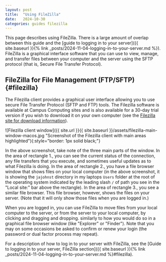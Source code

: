```yaml
---
layout: post
title:  "Using FileZilla"
date:   2024-10-30
categories: guides filezilla
---
```


This page describes using FileZilla.
There is a large amount of overlap between this guide and the [guide to logging in to your server]({{ site.baseurl }}{% link _posts/2024-11-04-logging-in-to-your-server.md %}).
FileZilla is a graphical interface software that you can use to
view, manage, and transfer files between your computer and the server using the SFTP protocol
(that is, Secure File Transfer Protocol).

## FileZilla for File Management (FTP/SFTP) {#filezilla}

The Filezilla client provides a graphical user interface allowing you to use
secure File Transfer Protocol (SFTP and FTP) tools.
The Filezilla software is available at Campus Computing sites and is also available
for a 30-day trial version if you wish to download it on your own computer
(see the [Filezilla site for download information](https://filezilla-project.org/download.php)).

![Filezilla client window]({{ site.url }}{{ site.baseurl }}/assets/filezilla-main-window-macos.jpg "Screenshot of the Filezilla client with main areas highlighted"){:style="border: 1px solid black;"}

In the above screenshot, take note of the three main parts of the window.
In the area of rectangle 1., you can see the current status of the connection, any file transfers that you execute, and sometimes useful updates as to what Filezilla is doing.
In the area of rectangle 2., you have a file browser window that shows files on your local computer (in the above screenshot, it is showing the `jajohnst` directory in my laptops `Users` folder at the root of the operating system indicated by the leading slash `/` of path you see in the "Local site:" bar above the rectangle).
In the area of rectangle 3., you see a similar file browser. This file browser, however, shows the files on your server. (Note that it will only show those files when you are logged in.)

When you are logged in, you can use FileZilla to move files from your local computer to the server, or from the server to your local computer, by clicking and dragging and dropping. similarly to how you would do so in a graphical file browser window (like "Explorer" or "Finder"). Note that you may on some occasions be asked to confirm or renew your login (the password or dual factor process may repeat).

For a description of how to log in to your server with FileZilla, see the [Guide to logging in to your server, FileZilla section]({{ site.baseurl }}{% link _posts/2024-11-04-logging-in-to-your-server.md %}#filezilla).
